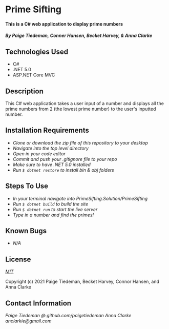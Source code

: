 # Prime Sifting

#### This is a C# web application to display prime numbers

#### _By Paige Tiedeman, Conner Hansen, Becket Harvey, & Anna Clarke_

## Technologies Used

* C#
* .NET 5.0
* ASP.NET Core MVC


## Description

This C# web application takes a user input of a number and displays all the prime numbers from 2 (the lowest prime number) to the user's inputted number.

## Installation Requirements

* _Clone or download the zip file of this repository to your desktop_
* _Navigate into the top level directory_
* _Open in your code editor_
* _Commit and push your .gitignore file to your repo_
* _Make sure to have .NET 5.0 installed_
* _Run `$ dotnet restore` to install bin & obj folders_

## Steps To Use

* _In your terminal navigate into PrimeSifting.Solution/PrimeSifting_
* _Run `$ dotnet build` to build the site_
* _Run `$ dotnet run` to start the live server_
* _Type in a number and find the primes!_

## Known Bugs

* _N/A_

## License

_[MIT](https://opensource.org/licenses/MIT)_  

Copyright (c) 2021 Paige Tiedeman, Becket Harvey, Connor Hansen, and Anna Clarke

## Contact Information

_Paige Tiedeman @ github.com/paigetiedeman_
_Anna Clarke anclarkie@gmail.com_
